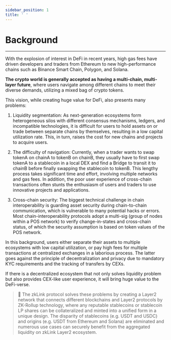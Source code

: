 ```yaml
---
sidebar_position: 1
title: ' '
---
```

# Background

---
With the explosion of interest in DeFi in recent years, high gas fees have driven developers and traders from Ethereum to new high-performance chains such as Binance Smart Chain, Polygon, and Solana.

**The crypto world is generally accepted as having a multi-chain, multi-layer future**, where users navigate among different chains to meet their diverse demands, utilizing a mixed bag of crypto tokens.

This vision, while creating huge value for DeFi, also presents many problems:

1. <span className="highlight">Liquidity segmentation</span>: As next-generation ecosystems form heterogeneous silos with different consensus mechanisms, ledgers, and incompatible technologies, it is difficult for users to hold assets on or trade between separate chains by themselves, resulting in a low capital utilization rate. This, in turn, raises the cost for new chains and projects to acquire users.

2. <span className="highlight">The difficulty of navigation</span>: Currently, when a trader wants to swap tokenA on chainA to tokenB on chainB, they usually have to first swap tokenA to a stablecoin in a local DEX and find a Bridge to transit it to chainB before finally swapping the stablecoin to tokenB. This lengthy process takes significant time and effort, involving multiple networks and gas fees. In addition, the poor user experience of cross-chain transactions often stunts the enthusiasm of users and traders to use innovative projects and applications.

3. <span className="highlight">Cross-chain security</span>: The biggest technical challenge in chain interoperability is guarding asset security during chain-to-chain communication, which is vulnerable to many potential hacks or errors. Most chain-interoperability protocols adopt a multi-sig (group of nodes within a POS network) to verify change-in-states and cross-chain status, of which the security assumption is based on token values of the POS network.

In this background, users either separate their assets to multiple ecosystems with low capital utilization, or pay high fees for multiple transactions at centralized exchanges in a laborious process. The latter goes against the principle of decentralization and privacy due to mandatory KYC requirements and the tracking of transfers by CEXs.

If there is a decentralized ecosystem that not only solves liquidity problem but also provides CEX-like user experience, it will bring huge value to the DeFi-verse.

> 🎁 <span className="highlight">The zkLink protocol solves these problems by creating a Layer2 network that connects different blockchains and Layer2 protocols by ZK-Rollup technology, where any reputable stablecoins or stablecoin LP shares can be collateralized and minted into a unified form in a unique design. The disparity of stablecoins (e.g. USDT and USDC) and origins (e.g. USDT from Ethereum and Solana) are eliminated and numerous use cases can securely benefit from the aggregated liquidity on zkLink Layer2 ecosystem.</span>
